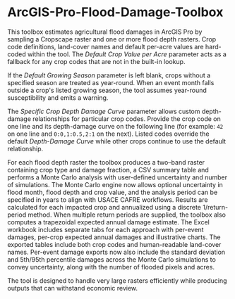 # ArcGIS-Pro-Flood-Damage-Toolbox

This toolbox estimates agricultural flood damages in ArcGIS Pro by
sampling a Cropscape raster and one or more flood depth rasters. Crop
code definitions, land-cover names and default per-acre values are
hard-coded within the tool. The *Default Crop Value per Acre* parameter
acts as a fallback for any crop codes that are not in the built-in
lookup.

If the *Default Growing Season* parameter is left blank, crops without a
specified season are treated as year-round. When an event month falls
outside a crop's listed growing season, the tool assumes year-round
susceptibility and emits a warning.

The *Specific Crop Depth Damage Curve* parameter allows custom
depth-damage relationships for particular crop codes. Provide the crop
code on one line and its depth-damage curve on the following line (for
example: `42` on one line and `0:0,1:0.5,2:1` on the next). Listed codes
override the default *Depth-Damage Curve* while other crops continue to
use the default relationship.

For each flood depth raster the toolbox produces a two–band raster
containing crop type and damage fraction, a CSV summary table and
performs a Monte Carlo analysis with user-defined uncertainty and number
of simulations. The Monte Carlo engine now allows optional uncertainty in
flood month, flood depth and crop value, and the analysis period can be
specified in years to align with USACE CAFRE workflows. Results are calculated for each impacted crop and
annualized using a discrete 1/return-period method. When multiple return periods are supplied, the toolbox also
computes a trapezoidal expected annual damage estimate. The Excel workbook includes separate tabs for each
approach with per-event damages, per-crop expected annual damages and illustrative charts. The exported tables include both crop codes and
human-readable land-cover names. Per-event damage exports now also
include the standard deviation and 5th/95th percentile damages across
the Monte Carlo simulations to convey uncertainty, along with the number
of flooded pixels and acres.

The tool is designed to handle very large rasters efficiently while
producing outputs that can withstand economic review.
